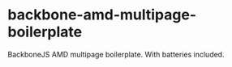 backbone-amd-multipage-boilerplate
==================================

BackboneJS AMD multipage boilerplate. With batteries included.